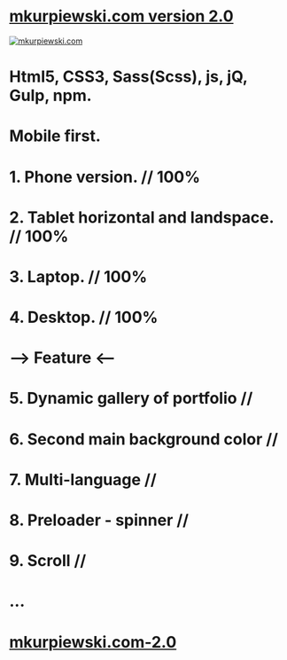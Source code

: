 # [mkurpiewski.com version 2.0](http://mkurpiewski.com/)
[![mkurpiewski.com](http://mkurpiewski.com/assets/images/mkurpiewskicom.jpg)](http://mkurpiewski.com/)
# Html5, CSS3, Sass(Scss), js, jQ, Gulp, npm.
# Mobile first.
# 1. Phone version. // 100%
# 2. Tablet horizontal and landspace. // 100%
# 3. Laptop. // 100%
# 4. Desktop. // 100%
# --> Feature <--
# 5. Dynamic gallery of portfolio //
# 6. Second main background color //
# 7. Multi-language //
# 8. Preloader - spinner //
# 9. Scroll //
# ...
# [mkurpiewski.com-2.0](http://mkurpiewski.com/)
